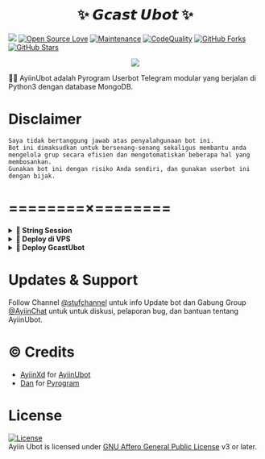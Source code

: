  <h1 align="center">✨ 𝙂𝙘𝙖𝙨𝙩 𝙐𝙗𝙤𝙩 ✨</h1>

<a href="https://github.com/AyiinXd/AyiinUbot/commits"> <img src="https://img.shields.io/github/last-commit/AyiinXd/AyiinUbot?color=red&logo=github&logoColor=blue&style=for-the-badge" /></a>
[![Open Source Love](https://badges.frapsoft.com/os/v2/open-source.png?v=103)](https://github.com/AyiinXd/AyiinUbot)
[![Maintenance](https://img.shields.io/badge/Maintained%3F-Yes-blue)](https://GitHub.com/AyiinXd/AyiinUbot/graphs/commit-activity)
[![CodeQuality](https://img.shields.io/codacy/grade/a723cb464d5a4d25be3152b5d71de82d?color=blue&logo=codacy)](https://app.codacy.com/gh/AyiinXd/AyiinUbot/dashboard)
[![GitHub Forks](https://img.shields.io/github/forks/AyiinXd/AyiinUbot?&logo=github)](https://github.com/AyiinXd/AyiinUbot/fork)
[![GitHub Stars](https://img.shields.io/github/stars/AyiinXd/AyiinUbot?&logo=github)](https://github.com/AyiinXd/AyiinUbot/stargazers)


<p align="center">
  <img src="https://telegra.ph/file/557efb9e89c45d02e9913.jpg">
</p>

👩‍💻 AyiinUbot adalah Pyrogram Userbot Telegram modular yang berjalan di Python3 dengan database MongoDB.


# Disclaimer

```
Saya tidak bertanggung jawab atas penyalahgunaan bot ini.
Bot ini dimaksudkan untuk bersenang-senang sekaligus membantu anda
mengelola grup secara efisien dan mengotomatiskan beberapa hal yang membosankan.
Gunakan bot ini dengan risiko Anda sendiri, dan gunakan userbot ini dengan bijak.
```

# ========×========

<details>
<summary><b>🔗 String Session</b></summary>
<br>
    
> Anda memerlukan API_ID & API_HASH untuk menghasilkan sesi telethon. ambil APP ID dan API Hash di my.telegram.org
<h4> Generate Session via Repl: </h4>    
<p><a href="https://repl.it/@AyiinXd/AyiinString?lite=1&outputonly=1"><img src="https://img.shields.io/badge/Generate%20On%20Repl-blueviolet?style=for-the-badge&logo=appveyor" width="200""/></a></p>
<h4> Generate Session via Telegram StringGen Bot: </h4>    
<p><a href="https://t.me/YinzRobot"><img src="https://img.shields.io/badge/TG%20String%20Gen%20Bot-blueviolet?style=for-the-badge&logo=appveyor" width="200""/></a></p>
    
</details>

<details>
<summary><b>🔗 Deploy di VPS</b></summary>
<br>

### Tutorial Deploy di VPS


 • `git clone https://github.com/AyiinXd/AyiinUbot`

 • `cd AyiinUbot`

 • `pip3 install -U -r requirements.txt`

 • `cp config.env .env`

 • `nano .env`
  - isi vars
  - Jika sudah 
  - ketik ctrl + S
  - ctrl + X

 • `screen -S AyiinUbot`

 • `python3 -m pyAyiin`

</details>

<details>
<summary><b>🔗 Deploy GcastUbot</b></summary>
<br>


<p><a href="https://ayiin.vercel.app"><img src="https://img.shields.io/badge/AYIIN-UBOT-aqua?style=plastic"width="200" /></a></p>

</details>


# Updates & Support

Follow Channel [@stufchannel](https://t.me/stufsupport) untuk info Update bot dan Gabung Group [@AyiinChat](https://t.me/stufsupport) untuk untuk diskusi, pelaporan bug, dan bantuan tentang AyiinUbot.


# © Credits
-  [AyiinXd](https://github.com/AyiinXd) for [AyiinUbot](https://github.com/AyiinXd/AyiinUbot)
-  [Dan](https://github.com/delivrance/) for [Pyrogram](https://github.com/pyrogram/pyrogram)


# License
[![License](https://www.gnu.org/graphics/agplv3-155x51.png)](LICENSE)    
Ayiin Ubot is licensed under [GNU Affero General Public License](https://www.gnu.org/licenses/agpl-3.0.html) v3 or later.
